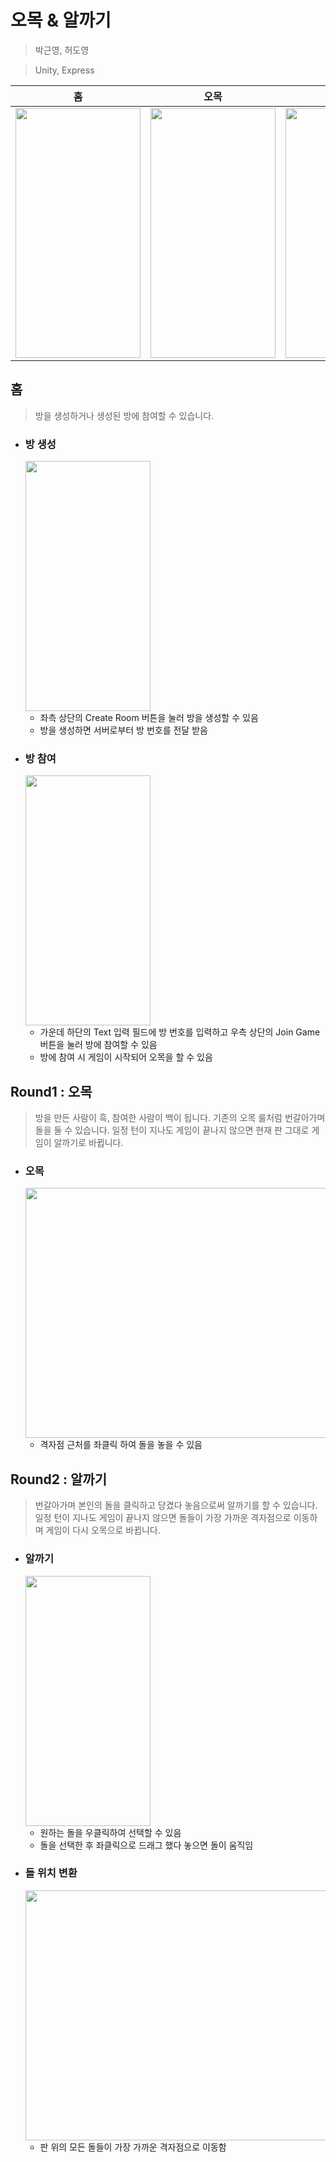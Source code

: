 # 오목 & 알까기

> 박근영, 허도영

> Unity, Express

|홈|오목|알까기|
|--|--|--|
|<img src="https://github.com/Sebyeol23/FlowCamp4/assets/98662998/288d065b-0acd-417d-86b6-e9360a4cfd5c" width="200" height="400">|<img src="https://github.com/Sebyeol23/FlowCamp4/assets/98662998/288d065b-0acd-417d-86b6-e9360a4cfd5c" width="200" height="400">|<img src="https://github.com/Sebyeol23/FlowCamp4/assets/98662998/288d065b-0acd-417d-86b6-e9360a4cfd5c" width="200" height="400">|

## 홈
> 방을 생성하거나 생성된 방에 참여할 수 있습니다.

- ### 방 생성

  <img src="https://github.com/Sebyeol23/FlowCamp4/assets/98662998/288d065b-0acd-417d-86b6-e9360a4cfd5c" width="200" height="400">

   - 좌측 상단의 Create Room 버튼을 눌러 방을 생성할 수 있음
   - 방을 생성하면 서버로부터 방 번호를 전달 받음

- ### 방 참여

  <img src="https://github.com/Sebyeol23/FlowCamp4/assets/98662998/288d065b-0acd-417d-86b6-e9360a4cfd5c" width="200" height="400">

  - 가운데 하단의 Text 입력 필드에 방 번호를 입력하고 우측 상단의 Join Game 버튼을 눌러 방에 참여할 수 있음
  - 방에 참여 시 게임이 시작되어 오목을 할 수 있음


## Round1 : 오목
> 방을 만든 사람이 흑, 참여한 사람이 백이 됩니다.
> 기존의 오목 룰처럼 번갈아가며 돌을 둘 수 있습니다.
> 일정 턴이 지나도 게임이 끝나지 않으면 현재 판 그대로 게임이 알까기로 바뀝니다.

- ### 오목

  <img src="https://github.com/Sebyeol23/FlowCamp4/assets/98662998/288d065b-0acd-417d-86b6-e9360a4cfd5c" width="500" height="400">

  - 격자점 근처를 좌클릭 하여 돌을 놓을 수 있음

## Round2 : 알까기
> 번갈아가며 본인의 돌을 클릭하고 당겼다 놓음으로써 알까기를 할 수 있습니다.
> 일정 턴이 지나도 게임이 끝나지 않으면 돌들이 가장 가까운 격자점으로 이동하며 게임이 다시 오목으로 바뀝니다.

- ### 알까기
  <img src = "https://github.com/Sebyeol23/FlowCamp4/assets/98662998/288d065b-0acd-417d-86b6-e9360a4cfd5c" width = "200" height = "400" >
  
  - 원하는 돌을 우클릭하여 선택할 수 있음
  - 돌을 선택한 후 좌클릭으로 드래그 했다 놓으면 돌이 움직임

- ### 돌 위치 변환
  <img src = "https://github.com/Sebyeol23/FlowCamp4/assets/98662998/288d065b-0acd-417d-86b6-e9360a4cfd5c" width = "500" height = "400" >

  - 판 위의 모든 돌들이 가장 가까운 격자점으로 이동함